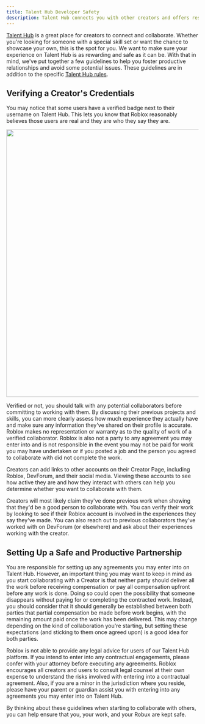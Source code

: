 ```yaml
---
title: Talent Hub Developer Safety
description: Talent Hub connects you with other creators and offers resources to ensure a safe and productive work environment.
---
```


[Talent Hub](https://talent.roblox.com) is a great place for creators to connect and collaborate. Whether you're looking for someone with a special skill set or want the chance to showcase your own, this is the spot for you.
We want to make sure your experience on Talent Hub is as rewarding and safe as it can be. With that in mind, we've put together a few guidelines to help you foster productive relationships and avoid some potential issues. These guidelines are in addition to the specific [Talent Hub rules](https://talent.roblox.com/consent).

## Verifying a Creator's Credentials

You may notice that some users have a verified badge next to their username on Talent Hub. This lets you know that Roblox reasonably believes those users are real and they are who they say they are.

<img src="../../assets/misc/Talent-Hub-Verified-Badge.png" width="700" />

Verified or not, you should talk with any potential collaborators before committing to working with them. By discussing their previous projects and skills, you can more clearly assess how much experience they actually have and make sure any information they've shared on their profile is accurate. Roblox makes no representation or warranty as to the quality of work of a verified collaborator. Roblox is also not a party to any agreement you may enter into and is not responsible in the event you may not be paid for work you may have undertaken or if you posted a job and the person you agreed to collaborate with did not complete the work.

Creators can add links to other accounts on their Creator Page, including Roblox, DevForum, and their social media. Viewing these accounts to see how active they are and how they interact with others can help you determine whether you want to collaborate with them.

Creators will most likely claim they've done previous work when showing that they'd be a good person to collaborate with. You can verify their work by looking to see if their Roblox account is involved in the experiences they say they've made. You can also reach out to previous collaborators they've worked with on DevForum (or elsewhere) and ask about their experiences working with the creator.

## Setting Up a Safe and Productive Partnership

You are responsible for setting up any agreements you may enter into on Talent Hub. However, an important thing you may want to keep in mind as you start collaborating with a Creator is that neither party should deliver all the work before receiving compensation or pay all compensation upfront before any work is done. Doing so could open the possibility that someone disappears without paying for or completing the contracted work. Instead, you should consider that it should generally be established between both parties that partial compensation be made before work begins, with the remaining amount paid once the work has been delivered. This may change depending on the kind of collaboration you're starting, but setting these expectations (and sticking to them once agreed upon) is a good idea for both parties.

Roblox is not able to provide any legal advice for users of our Talent Hub platform. If you intend to enter into any contractual engagements, please confer with your attorney before executing any agreements. Roblox encourages all creators and users to consult legal counsel at their own expense to understand the risks involved with entering into a contractual agreement. Also, if you are a minor in the jurisdiction where you reside, please have your parent or guardian assist you with entering into any agreements you may enter into on Talent Hub.

By thinking about these guidelines when starting to collaborate with others, you can help ensure that you, your work, and your Robux are kept safe.
